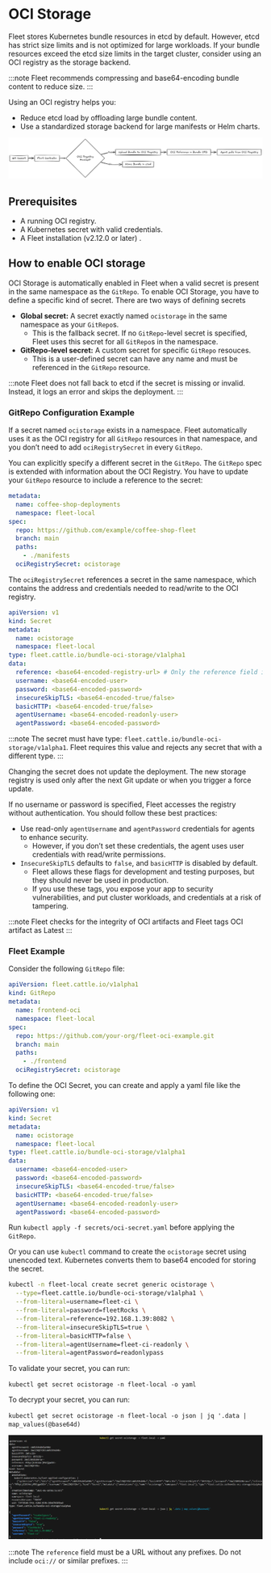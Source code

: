 # OCI Storage

Fleet stores Kubernetes bundle resources in etcd by default. However, etcd has strict size limits and is not optimized for large workloads. If your bundle resources exceed the etcd size limits in the target cluster, consider using an OCI registry as the storage backend.

:::note
Fleet recommends compressing and base64-encoding bundle content to reduce size.
:::

Using an OCI registry helps you:

* Reduce etcd load by offloading large bundle content.  
* Use a standardized storage backend for large manifests or Helm charts.

![A visual asset displaying the flow of Fleet with OCI Storage.](../static/img/fleet-ociStorage-flow.png)

## **Prerequisites**

* A running OCI registry.  
* A Kubernetes secret with valid credentials.  
* A Fleet installation (v2.12.0 or later) .

## How to enable OCI storage

OCI Storage is automatically enabled in Fleet when a valid secret is present in the same namespace as the `GitRepo`. To enable OCI Storage, you have to define a specific kind of secret. There are two ways of defining secrets

* **Global secret:** A secret exactly named `ocistorage` in the same namespace as your `GitRepo`s.
  * This is the fallback secret. If no `GitRepo`-level secret is specified, Fleet uses this secret for all `GitRepo`s in the namespace.  
* **GitRepo-level secret:** A custom secret for specific `GitRepo` resouces.
  * This is a user-defined secret can have any name and must be referenced in the `GitRepo` resource. 

:::note
Fleet does not fall back to etcd if the secret is missing or invalid. Instead, it logs an error and skips the deployment.
:::


### GitRepo Configuration Example

If a secret named `ocistorage` exists in a namespace. Fleet automatically uses it as the OCI registry for all `GitRepo` resources in that namespace, and you don’t need to add `ociRegistrySecret` in every `GitRepo`.

You can explicitly specify a different secret in the `GitRepo`. The `GitRepo` spec is extended with information about the OCI Registry. You have to update your `GitRepo` resource to include a reference to the secret:

```yaml
metadata:
  name: coffee-shop-deployments
  namespace: fleet-local
spec:
  repo: https://github.com/example/coffee-shop-fleet
  branch: main
  paths:
    - ./manifests
  ociRegistrySecret: ocistorage
```

The `ociRegistrySecret` references a secret in the same namespace, which contains the address and credentials needed to read/write to the OCI registry. 

```yaml
apiVersion: v1
kind: Secret
metadata:
  name: ocistorage
  namespace: fleet-local
type: fleet.cattle.io/bundle-oci-storage/v1alpha1
data:
  reference: <base64-encoded-registry-url> # Only the reference field is required. All other fields are optional. 
  username: <base64-encoded-user>
  password: <base64-encoded-password>
  insecureSkipTLS: <base64-encoded-true/false>
  basicHTTP: <base64-encoded-true/false>
  agentUsername: <base64-encoded-readonly-user>
  agentPassword: <base64-encoded-password>
```
:::note
The secret must have type: `fleet.cattle.io/bundle-oci-storage/v1alpha1`. Fleet requires this value and rejects any secret that with a different type.
:::

Changing the secret does not update the deployment. The new storage registry is used only after the next Git update or when you trigger a force update.

If no username or password is specified, Fleet accesses the registry without authentication. You should follow these best practices:

* Use read-only `agentUsername` and `agentPassword` credentials for agents to enhance security.  
  * However, if you don’t set these credentials, the agent uses user credentials with read/write permissions.  
* `InsecureSkipTLS` defaults to `false`, and `basicHTTP` is disabled by default.   
  * Fleet allows these flags for development and testing purposes, but they should never be used in production.  
  * If you use these tags, you expose your app to security vulnerabilities, and put cluster workloads, and credentials at a risk of tampering. 
  
:::note
Fleet checks for the integrity of OCI artifacts and Fleet tags OCI artifact as Latest
:::

### Fleet Example

Consider the following `GitRepo` file:

```yaml
apiVersion: fleet.cattle.io/v1alpha1
kind: GitRepo
metadata:
  name: frontend-oci
  namespace: fleet-local
spec:
  repo: https://github.com/your-org/fleet-oci-example.git
  branch: main
  paths:
    - ./frontend
  ociRegistrySecret: ocistorage
```

To define the OCI Secret, you can create and apply a yaml file like the following one:

```yaml
apiVersion: v1
kind: Secret
metadata:
  name: ocistorage
  namespace: fleet-local
type: fleet.cattle.io/bundle-oci-storage/v1alpha1
data:
  username: <base64-encoded-user>
  password: <base64-encoded-password>
  insecureSkipTLS: <base64-encoded-true/false>
  basicHTTP: <base64-encoded-true/false>
  agentUsername: <base64-encoded-readonly-user>
  agentPassword: <base64-encoded-password>
```

Run `kubectl apply -f secrets/oci-secret.yaml` before applying the `GitRepo`.

Or you can use `kubectl` command to create the `ocistorage` secret using unencoded text. Kubernetes converts them to base64 encoded for storing the secret.

```bash
kubectl -n fleet-local create secret generic ocistorage \
  --type=fleet.cattle.io/bundle-oci-storage/v1alpha1 \
  --from-literal=username=fleet-ci \
  --from-literal=password=fleetRocks \
  --from-literal=reference=192.168.1.39:8082 \
  --from-literal=insecureSkipTLS=true \
  --from-literal=basicHTTP=false \
  --from-literal=agentUsername=fleet-ci-readonly \
  --from-literal=agentPassword=readonlypass
```

To validate your secret, you can run:

`kubectl get secret ocistorage -n fleet-local -o yaml`

To decrypt your secret, you can run:

`kubectl get secret ocistorage -n fleet-local -o json | jq '.data | map_values(@base64d)`

![A screenshot of OCI secrets enabled for Fleet](../static/img/ociStorage-secret-ss.png)

:::note
The `reference` field must be a URL without any prefixes. Do not include `oci://` or similar prefixes.
:::